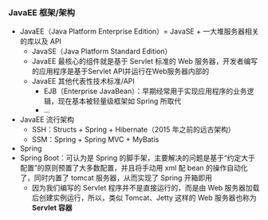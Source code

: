 ### JavaEE 框架/架构

- JavaEE（Java Platform Enterprise Edition）= JavaSE + 一大堆服务器相关的库以及 API
    - JavaSE（Java Platform Standard Edition）
    - JavaEE 最核心的组件就是基于 Servlet 标准的 Web 服务器，开发者编写的应用程序是基于Servlet API并运行在Web服务器内部的
    - JavaEE 其他代表性技术标准/API
        - EJB（Enterprise JavaBean）：早期经常用于实现应用程序的业务逻辑，现在基本被轻量级框架如 Spring 所取代
        - ...
- JavaEE 流行架构
    - SSH：Structs + Spring + Hibernate（2015 年之前的远古架构）
    - SSM：Spring + Spring MVC + MyBatis
- Spring
- Spring Boot：可认为是 Spring 的脚手架，主要解决的问题是基于“约定大于配置”的原则预置了大多数配置，并且将手动用 xml 配 bean 的操作自动化了，同时内置了 tomcat 服务器，从而实现了 Spring 开箱即用
    - 因为我们编写的 Servlet 程序并不是直接运行的，而是由 Web 服务器加载后创建实例运行，所以，类似 Tomcat、Jetty 这样的 Web 服务器也称为 **Servlet 容器**